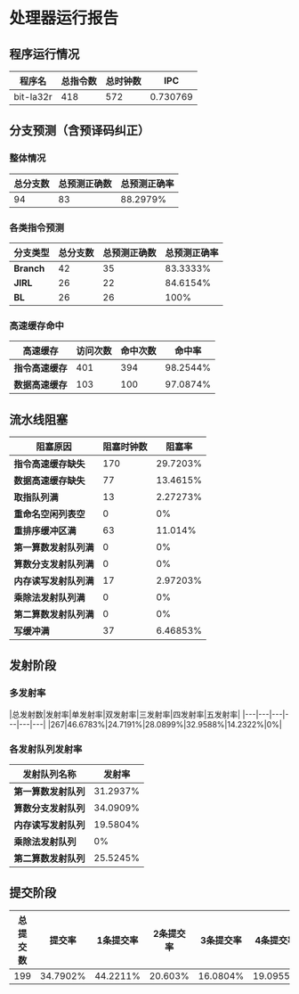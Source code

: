 # 处理器运行报告
## 程序运行情况
|程序名|总指令数|总时钟数|IPC|
|---|---|---|---|
|bit-la32r|418|572|0.730769|

## 分支预测（含预译码纠正）
### 整体情况
|总分支数|总预测正确数|总预测正确率|
|---|---|---|
|94|83|88.2979%|

### 各类指令预测
|分支类型|总分支数|总预测正确数|总预测正确率|
|---|---|---|---|
|**Branch**| 42 | 35 | 83.3333%|
|**JIRL**| 26 | 22 | 84.6154%|
|**BL**| 26 | 26 | 100%|

### 高速缓存命中
|高速缓存|访问次数|命中次数|命中率|
|---|---|---|---|
|**指令高速缓存**| 401 | 394 | 98.2544%|
|**数据高速缓存**| 103 | 100 | 97.0874%|
## 流水线阻塞
|阻塞原因|阻塞时钟数|阻塞率|
|---|---|---|
|**指令高速缓存缺失**| 170 | 29.7203%|
|**数据高速缓存缺失**| 77 | 13.4615%|
|**取指队列满**| 13 | 2.27273%|
|**重命名空闲列表空**|0 | 0%|
|**重排序缓冲区满**|63 | 11.014%|
|**第一算数发射队列满**|0 | 0%|
|**算数分支发射队列满**|0 | 0%|
|**内存读写发射队列满**|17 | 2.97203%|
|**乘除法发射队列满**|0 | 0%|
|**第二算数发射队列满**|0 | 0%|
|**写缓冲满**|37 | 6.46853%|

## 发射阶段
### 多发射率
|总发射数|发射率|单发射率|双发射率|三发射率|四发射率|五发射率|
|---|---|---|---|---|---|
|267|46.6783%|24.7191%|28.0899%|32.9588%|14.2322%|0%|

### 各发射队列发射率
|发射队列名称|发射率|
|---|---|
|**第一算数发射队列**|31.2937%|
|**算数分支发射队列**|34.0909%|
|**内存读写发射队列**|19.5804%|
|**乘除法发射队列**|0%|
|**第二算数发射队列**|25.5245%|

## 提交阶段
|总提交数|提交率|1条提交率|2条提交率|3条提交率|4条提交率|
|---|---|---|---|---|---|
|199|34.7902%|44.2211%|20.603%|16.0804%|19.0955%|
